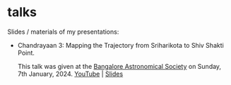 # talks

Slides / materials of my presentations:

- Chandrayaan 3: Mapping the Trajectory from Sriharikota to Shiv Shakti Point.
  
    This talk was given at the [Bangalore Astronomical Society](https://bas.org.in/) on Sunday, 7th January, 2024.
    [YouTube](https://youtu.be/hl5MWLWvqjU) | [Slides](Chandrayaan3-Sankar-Viswanathan-BAS-v6.pdf)
